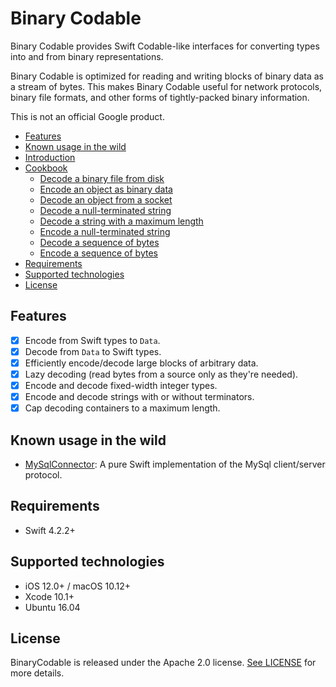 # Binary Codable

Binary Codable provides Swift Codable-like interfaces for converting types into and from binary representations.

Binary Codable is optimized for reading and writing blocks of binary data as a stream of bytes. This makes Binary Codable useful for network protocols, binary file formats, and other forms of tightly-packed binary information.

This is not an official Google product.

- [Features](#features)
- [Known usage in the wild](#known-usage-in-the-wild)
- [Introduction](Docs/)
- [Cookbook](Docs/Usage.md)
  - [Decode a binary file from disk](Docs/Usage.md#decode-a-binary-file-from-disk)
  - [Encode an object as binary data](Docs/Usage.md#encode-an-object-as-binary-data)
  - [Decode an object from a socket](Docs/Usage.md#decode-an-object-from-a-socket)
  - [Decode a null-terminated string](Docs/Usage.md#decode-a-null-terminated-string)
  - [Decode a string with a maximum length](Docs/Usage.md#decode-a-string-with-a-maximum-length)
  - [Encode a null-terminated string](Docs/Usage.md#encode-a-null-terminated-string)
  - [Decode a sequence of bytes](Docs/Usage.md#decode-a-sequence-of-bytes)
  - [Encode a sequence of bytes](Docs/Usage.md#encode-a-sequence-of-bytes)
- [Requirements](#requirements)
- [Supported technologies](#supported-technologies)
- [License](#license)

## Features

- [x] Encode from Swift types to `Data`.
- [x] Decode from `Data` to Swift types.
- [x] Efficiently encode/decode large blocks of arbitrary data.
- [x] Lazy decoding (read bytes from a source only as they're needed).
- [x] Encode and decode fixed-width integer types.
- [x] Encode and decode strings with or without terminators.
- [x] Cap decoding containers to a maximum length.

## Known usage in the wild

- [MySqlConnector](https://github.com/jverkoey/MySqlConnector): A pure Swift implementation of the MySql client/server protocol.

## Requirements

- Swift 4.2.2+

## Supported technologies

- iOS 12.0+ / macOS 10.12+
- Xcode 10.1+
- Ubuntu 16.04

## License

BinaryCodable is released under the Apache 2.0 license. [See LICENSE](LICENSE) for more details.
